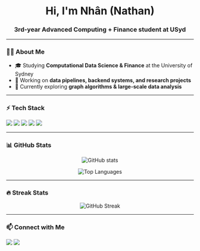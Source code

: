 <!-- Profile README for YOUR_USERNAME -->

<h1 align="center">Hi, I'm Nhân (Nathan)</h1>
<h3 align="center">3rd-year Advanced Computing + Finance student at USyd</h3>

---

### 🧑‍💻 About Me
- 🎓 Studying **Computational Data Science & Finance** at the University of Sydney  
- 🚀 Working on **data pipelines, backend systems, and research projects**  
- 🌱 Currently exploring **graph algorithms & large-scale data analysis**  

---

### ⚡ Tech Stack
<p align="left">
  <img src="https://img.shields.io/badge/Python-3.11-blue?logo=python&logoColor=white" />
  <img src="https://img.shields.io/badge/PostgreSQL-336791?logo=postgresql&logoColor=white" />
  <img src="https://img.shields.io/badge/FastAPI-005571?logo=fastapi&logoColor=white" />
  <img src="https://img.shields.io/badge/Docker-2496ED?logo=docker&logoColor=white" />
  <img src="https://img.shields.io/badge/Git-F05032?logo=git&logoColor=white" />
</p>

---

### 📊 GitHub Stats
<p align="center">
  <img src="https://github-readme-stats.vercel.app/api?username=YOUR_USERNAME&show_icons=true&theme=tokyonight" alt="GitHub stats" />
</p>

<p align="center">
  <img src="https://github-readme-stats.vercel.app/api/top-langs/?username=YOUR_USERNAME&layout=compact&theme=tokyonight" alt="Top Languages" />
</p>

---

### 🔥 Streak Stats
<p align="center">
  <img src="https://streak-stats.demolab.com?user=YOUR_USERNAME&theme=tokyonight&hide_border=true" alt="GitHub Streak" />
</p>

---

### 📫 Connect with Me
<p align="left">
  <a href="https://www.linkedin.com/in/nathan-nguyen-8a5456297/" target="_blank"><img src="https://img.shields.io/badge/LinkedIn-0A66C2?logo=linkedin&logoColor=white" /></a>
  <a href="mailto:annhan0328@gmail.com"><img src="https://img.shields.io/badge/Email-D14836?logo=gmail&logoColor=white" /></a>
</p>

